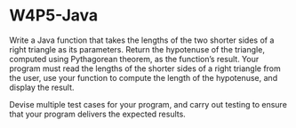 # W4P5-Java

Write a Java function that takes the lengths of the two shorter sides of a right triangle as its parameters. Return the hypotenuse of the triangle, computed using Pythagorean theorem, as the function’s result. Your program must read the lengths of the shorter sides of a right triangle from the user, use your function to compute the length of the hypotenuse, and display the result. 

Devise multiple test cases for your program, and carry out testing to ensure that your program delivers the expected results.

